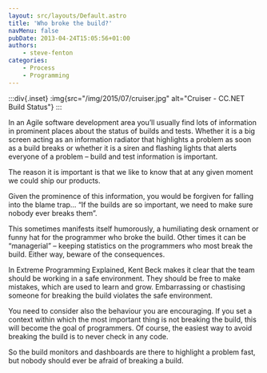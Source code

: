 ```yaml
---
layout: src/layouts/Default.astro
title: 'Who broke the build?'
navMenu: false
pubDate: 2013-04-24T15:05:56+01:00
authors:
    - steve-fenton
categories:
    - Process
    - Programming
---
```


:::div{.inset}
:img{src="/img/2015/07/cruiser.jpg" alt="Cruiser - CC.NET Build Status"}
:::

In an Agile software development area you’ll usually find lots of information in prominent places about the status of builds and tests. Whether it is a big screen acting as an information radiator that highlights a problem as soon as a build breaks or whether it is a siren and flashing lights that alerts everyone of a problem – build and test information is important.

The reason it is important is that we like to know that at any given moment we could ship our products.

Given the prominence of this information, you would be forgiven for falling into the blame trap… “If the builds are so important, we need to make sure nobody ever breaks them”.

This sometimes manifests itself humorously, a humiliating desk ornament or funny hat for the programmer who broke the build. Other times it can be “managerial” – keeping statistics on the programmers who most break the build. Either way, beware of the consequences.

In Extreme Programming Explained, Kent Beck makes it clear that the team should be working in a safe environment. They should be free to make mistakes, which are used to learn and grow. Embarrassing or chastising someone for breaking the build violates the safe environment.

You need to consider also the behaviour you are encouraging. If you set a context within which the most important thing is not breaking the build, this will become the goal of programmers. Of course, the easiest way to avoid breaking the build is to never check in any code.

So the build monitors and dashboards are there to highlight a problem fast, but nobody should ever be afraid of breaking a build.